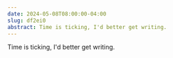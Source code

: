 ```yaml
---
date: 2024-05-08T08:00:00-04:00
slug: df2ei0
abstract: Time is ticking, I'd better get writing.
---
```


Time is ticking, I'd better get writing.
